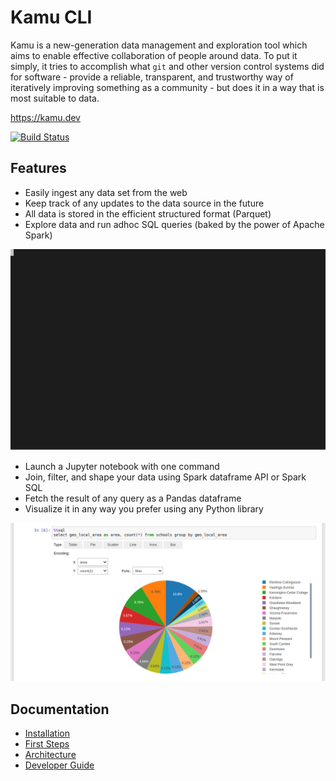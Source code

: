 # Kamu CLI

Kamu is a new-generation data management and exploration tool which aims to enable effective collaboration of people around data. To put it simply, it tries to accomplish what `git` and other version control systems did for software - provide a reliable, transparent, and trustworthy way of iteratively improving something as a community - but does it in a way that is most suitable to data.

https://kamu.dev

[![Build Status](https://travis-ci.org/kamu-data/kamu-cli.svg?branch=master)](https://travis-ci.org/kamu-data/kamu-cli)

## Features

- Easily ingest any data set from the web
- Keep track of any updates to the data source in the future
- All data is stored in the efficient structured format (Parquet)
- Explore data and run adhoc SQL queries (baked by the power of Apache Spark)

![SQL Shell](docs/first_steps_files/sql.svg)

- Launch a Jupyter notebook with one command
- Join, filter, and shape your data using Spark dataframe API or Spark SQL
- Fetch the result of any query as a Pandas dataframe
- Visualize it in any way you prefer using any Python library

![Jupyter](docs/first_steps_files/notebook_003.png)

## Documentation
- [Installation](docs/install.md)
- [First Steps](docs/first_steps.md)
- [Architecture](docs/architecture.md)
- [Developer Guide](docs/developer_guide.md)
